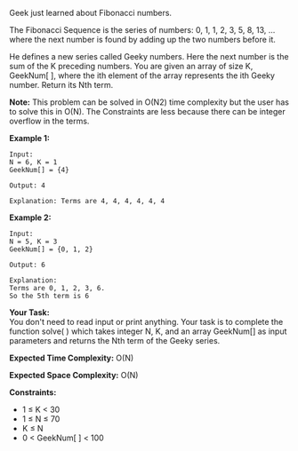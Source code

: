 Geek just learned about Fibonacci numbers.

The Fibonacci Sequence is the series of numbers: 0, 1, 1, 2, 3, 5, 8, 13, ...
where the next number is found by adding up the two numbers before it.

He defines a new series called Geeky numbers. Here the next number is the sum of the K preceding numbers.
You are given an array of size K, GeekNum[ ], where the ith element of the array represents the ith Geeky number. Return
its Nth term.

**Note:** This problem can be solved in O(N2) time complexity but the user has to solve this in O(N). The Constraints
are less because there can be integer overflow in the terms.

**Example 1:**

~~~
Input:
N = 6, K = 1
GeekNum[] = {4}

Output: 4

Explanation: Terms are 4, 4, 4, 4, 4, 4
~~~

**Example 2:**

~~~
Input:
N = 5, K = 3
GeekNum[] = {0, 1, 2}

Output: 6

Explanation:
Terms are 0, 1, 2, 3, 6.
So the 5th term is 6
~~~

**Your Task:**  
You don't need to read input or print anything. Your task is to complete the function solve( ) which takes integer N, K,
and an array GeekNum[] as input parameters and returns the Nth term of the Geeky series.

**Expected Time Complexity:** O(N)

**Expected Space Complexity:** O(N)

**Constraints:**

- 1 ≤ K < 30
- 1 ≤ N ≤ 70
- K ≤ N
- 0 < GeekNum[ ] < 100

